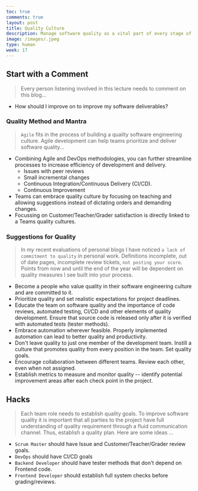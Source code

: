```yaml
---
toc: true
comments: true
layout: post
title: Quality Culture
description: Manage software quality as a vital part of every stage of project.  Continually on the lookout for ways to improve your software quality.
image: /images/.jpeg
type: human
week: 17
---
```


## Start with a Comment
> Every person listening involved in this lecture needs to comment on this blog...
- How should I improve on to improve my software deliverables?


### Quality Method and Mantra
> `Agile` fits in the process of building a quality software engineering culture. Agile development can help teams prioritize and deliver software quality...
- Combining Agile and DevOps methodologies, you can further streamline processes to increase efficiency of development and delivery.
    - Issues with peer reviews
    - Small incremental changes
    - Continuous Integration/Continuous Delivery (CI/CD). 
    - Continuous Improvement
- Teams can embrace quality culture by focusing on teaching and allowing suggestions instead of dictating orders and demanding changes. 
- Focussing on Customer/Teacher/Grader satisfaction is directly linked to a Teams quality cultures. 


### Suggestions for Quality
> In my recent evaluations of personal blogs I have noticed `a lack of commitment to quality` in personal work.  Definitions incomplete, out of date pages, incomplete review tickets, `not posting your score`.  Points from now and until the end of the year will be dependent on quality measures I see built into your process.
- Become a people who value quality in their software engineering culture and are committed to it.
- Prioritize quality and set realistic expectations for project deadlines.
- Educate the team on software quality and the importance of code reviews, automated testing, CI/CD and other elements of quality development. Ensure that source code is released only after it is verified with automated tests (tester methods).
- Embrace automation wherever feasible. Properly implemented automation can lead to better quality and productivity.
- Don't leave quality to just one member of the development team. Instill a culture that promotes quality from every position in the team.  Set quality goals.
- Encourage collaboration between different teams.  Review each other, even when not assigned.
- Establish metrics to measure and monitor quality -- identify potential improvement areas after each check point in the project.


## Hacks
> Each team role needs to establish quality goals.  To improve software quality it is important that all parties to the project have full understanding of quality requirement through a fluid communication channel.  Thus, establish a quality plan.  Here are some ideas ...
- `Scrum Master` should have Issue and Customer/Teacher/Grader review goals.
- `DevOps` should have CI/CD goals
- `Backend Developer` should have tester methods that don't depend on Frontend code.
- `Frontend Developer` should establish full system checks before grading/reviews.